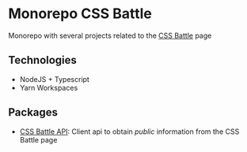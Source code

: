 # Monorepo CSS Battle

Monorepo with several projects related to the [CSS Battle](https://cssbattle.dev) page

## Technologies

- NodeJS + Typescript
- Yarn Workspaces

## Packages

- [CSS Battle API](./packages/css-battle-api): Client api to obtain _public_ information
  from the CSS Battle page
